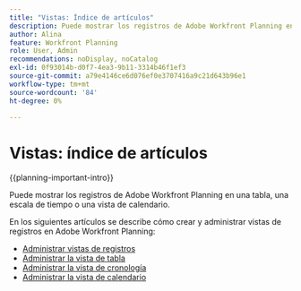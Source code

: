 ```yaml
---
title: "Vistas: Índice de artículos"
description: Puede mostrar los registros de Adobe Workfront Planning en una tabla, una escala de tiempo o una vista de calendario. Este artículo contiene vínculos a artículos que describen cómo crear vistas y editar o eliminar las existentes.
author: Alina
feature: Workfront Planning
role: User, Admin
recommendations: noDisplay, noCatalog
exl-id: 0f93014b-d0f7-4ea3-9b11-3314b46f1ef3
source-git-commit: a79e4146ce6d076ef0e3707416a9c21d643b96e1
workflow-type: tm+mt
source-wordcount: '84'
ht-degree: 0%

---
```



# Vistas: índice de artículos

{{planning-important-intro}}

Puede mostrar los registros de Adobe Workfront Planning en una tabla, una escala de tiempo o una vista de calendario.

En los siguientes artículos se describe cómo crear y administrar vistas de registros en Adobe Workfront Planning:

* [Administrar vistas de registros](/help/quicksilver/planning/views/manage-record-views.md)
* [Administrar la vista de tabla](/help/quicksilver/planning/views/manage-the-table-view.md)
* [Administrar la vista de cronología](/help/quicksilver/planning/views/manage-the-timeline-view.md)
* [Administrar la vista de calendario](/help/quicksilver/planning/views/manage-the-calendar-view.md)
